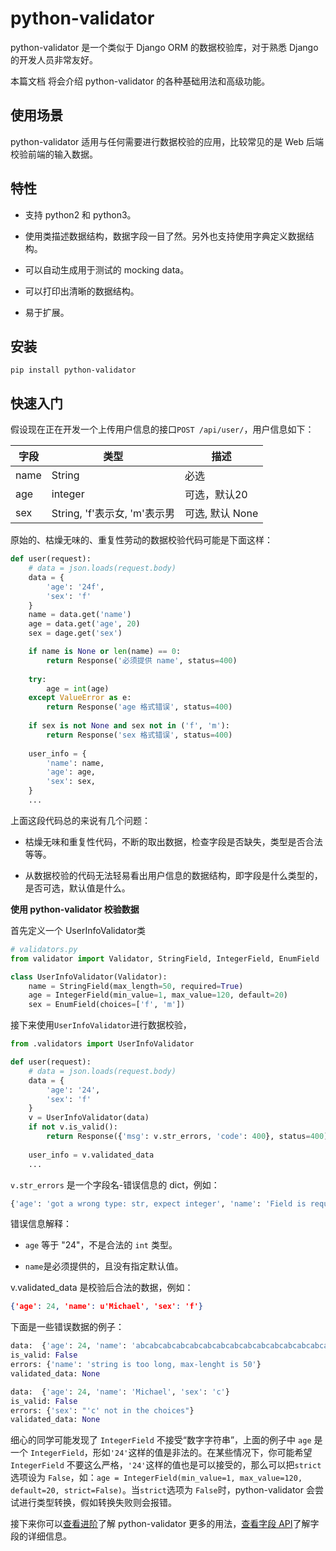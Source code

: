 # python-validator

python-validator 是一个类似于 Django ORM 的数据校验库，对于熟悉 Django 的开发人员非常友好。

本篇文档 将会介绍 python-validator 的各种基础用法和高级功能。

## 使用场景

python-validator 适用与任何需要进行数据校验的应用，比较常见的是 Web 后端校验前端的输入数据。

## 特性

- 支持 python2 和 python3。

- 使用类描述数据结构，数据字段一目了然。另外也支持使用字典定义数据结构。

- 可以自动生成用于测试的 mocking data。

- 可以打印出清晰的数据结构。

- 易于扩展。


## 安装

`pip install python-validator`


## 快速入门

假设现在正在开发一个上传用户信息的接口`POST /api/user/`，用户信息如下：

|字段|类型|描述|
|--|--|--|
|name|String| 必选|
|age|integer| 可选，默认20|
|sex|String, 'f'表示女, 'm'表示男|可选, 默认 None|

原始的、枯燥无味的、重复性劳动的数据校验代码可能是下面这样：

```python
def user(request):
    # data = json.loads(request.body)
    data = {
        'age': '24f',
        'sex': 'f'
    }
    name = data.get('name')
    age = data.get('age', 20)
    sex = dage.get('sex')

    if name is None or len(name) == 0:
        return Response('必须提供 name', status=400)
    
    try:
        age = int(age)
    except ValueError as e:
        return Response('age 格式错误', status=400)
    
    if sex is not None and sex not in ('f', 'm'):
        return Response('sex 格式错误', status=400)
    
    user_info = {
        'name': name,
        'age': age,
        'sex': sex,
    }
    ...
```

上面这段代码总的来说有几个问题：

- 枯燥无味和重复性代码，不断的取出数据，检查字段是否缺失，类型是否合法等等。

- 从数据校验的代码无法轻易看出用户信息的数据结构，即字段是什么类型的，是否可选，默认值是什么。

**使用 python-validator 校验数据**

首先定义一个 UserInfoValidator类

```python
# validators.py
from validator import Validator, StringField, IntegerField, EnumField

class UserInfoValidator(Validator):
    name = StringField(max_length=50, required=True)
    age = IntegerField(min_value=1, max_value=120, default=20)
    sex = EnumField(choices=['f', 'm'])
```

接下来使用`UserInfoValidator`进行数据校验，

```python
from .validators import UserInfoValidator

def user(request):
    # data = json.loads(request.body)
    data = {
        'age': '24',
        'sex': 'f'
    }
    v = UserInfoValidator(data)
    if not v.is_valid():
        return Response({'msg': v.str_errors, 'code': 400}, status=400)
    
    user_info = v.validated_data
    ...
```

`v.str_errors` 是一个字段名-错误信息的 dict，例如：

```python
{'age': 'got a wrong type: str, expect integer', 'name': 'Field is required'}
```

错误信息解释：

- `age` 等于 "24"，不是合法的 `int` 类型。

- `name`是必须提供的，且没有指定默认值。


v.validated_data 是校验后合法的数据，例如：

```json
{'age': 24, 'name': u'Michael', 'sex': 'f'}
```

下面是一些错误数据的例子：

```python
data:  {'age': 24, 'name': 'abcabcabcabcabcabcabcabcabcabcabcabcabcabcabcabcabcabcabcabc', 'sex': 'f'}
is_valid: False
errors: {'name': 'string is too long, max-lenght is 50'}
validated_data: None
```

```python
data:  {'age': 24, 'name': 'Michael', 'sex': 'c'}
is_valid: False
errors: {'sex': "'c' not in the choices"}
validated_data: None
```

细心的同学可能发现了 `IntegerField` 不接受“数字字符串”，上面的例子中 `age` 是一个 `IntegerField`，形如`'24'`这样的值是非法的。在某些情况下，你可能希望 `IntegerField` 不要这么严格，`'24'`这样的值也是可以接受的，那么可以把`strict`选项设为 `False`，如：`age = IntegerField(min_value=1, max_value=120, default=20, strict=False)`。当`strict`选项为 `False`时，python-validator 会尝试进行类型转换，假如转换失败则会报错。

接下来你可以[查看进阶](advanced.md)了解 python-validator 更多的用法，[查看字段 API](fields.md)了解字段的详细信息。



